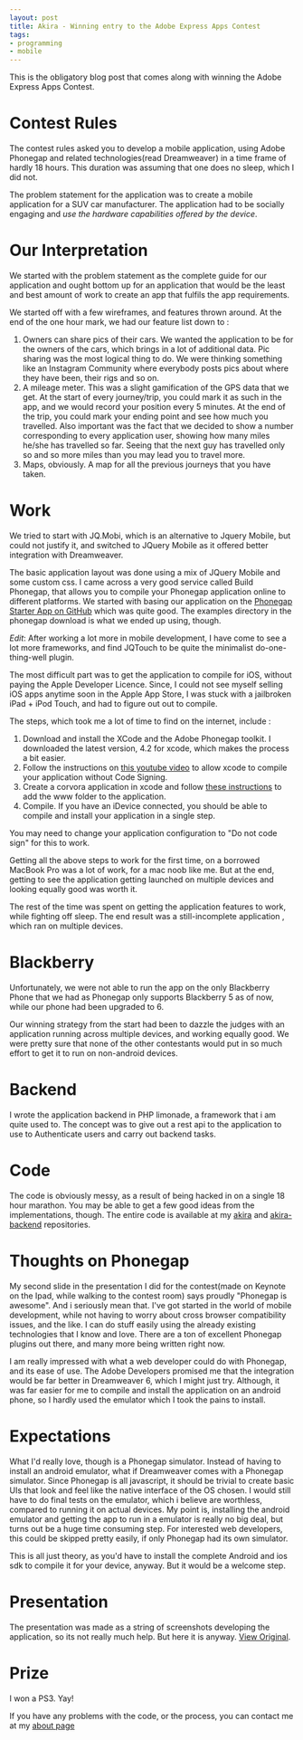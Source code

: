 ```yaml
---
layout: post
title: Akira - Winning entry to the Adobe Express Apps Contest
tags:
- programming
- mobile
---
```


This is the obligatory blog post that comes along with winning the Adobe Express Apps Contest. 

# Contest Rules
The contest rules asked you to develop a mobile application, using Adobe Phonegap and related technologies(read Dreamweaver) in a time frame of hardly 18 hours. This duration was assuming that one does no sleep, which I did not.

The problem statement for the application was to create a mobile application for a SUV car manufacturer. The application had to be socially engaging and _use the hardware capabilities offered by the device_.

# Our Interpretation
We started with the problem statement as the complete guide for our application and ought bottom up for an application that would be the least and best amount of work to create an app that fulfils the app requirements.

We started off with a few wireframes, and features thrown around. At the end of the one hour mark, we had our feature list down to :

1. Owners can share pics of their cars. We wanted the application to be for the owners of the cars, which brings in a lot of additional data. Pic sharing was the most logical thing to do. We were thinking something like an Instagram Community where everybody posts pics about where they have been, their rigs and so on. 
2. A mileage meter. This was a slight gamification of the GPS data that we get. At the start of every journey/trip, you could mark it as such in the app, and we would record your position every 5 minutes. At the end of the trip, you could mark your ending point and see how much you travelled. Also important was the fact that we decided to show a number corresponding to every application user, showing how many miles he/she has travelled so far. Seeing that the next guy has travelled only so and so more miles than you may lead you to travel more.
3. Maps, obviously. A map for all the previous journeys that you have taken.

# Work
We tried to start with JQ.Mobi, which is an alternative to Jquery Mobile, but could not justify it, and switched to JQuery Mobile as it offered better  integration with Dreamweaver.

The basic application layout was done using a mix of JQuery Mobile and some custom css. I came across a very good service called Build Phonegap, that allows you to compile your Phonegap application online to different platforms. We started with basing our application on the [Phonegap Starter App on GitHub](https://github.com/phonegap/phonegap-start) which was quite good. The examples directory in the phonegap download is what we ended up using, though.

*Edit*: After working a lot more in mobile development, I have come to see a lot more frameworks, and find JQTouch to be quite the minimalist do-one-thing-well plugin.

The most difficult part was to get the application to compile for iOS, without paying the Apple Developer Licence. Since, I could not see myself selling iOS apps anytime soon in the Apple App Store, I was stuck with a jailbroken iPad + iPod Touch, and had to figure out out to compile.

The steps, which took me a lot of time to find on the internet, include :

1. Download and install the XCode and the Adobe Phonegap toolkit. I downloaded the latest version, 4.2 for xcode, which makes the process a bit easier.
2. Follow the instructions on [this youtube video](http://www.youtube.com/watch?v=n1ZDMmwYHdE) to allow xcode to compile your application without Code Signing.
3. Create a corvora application in xcode and follow [these instructions](http://wiki.phonegap.com/w/page/52010495/Getting%20Started%20with%20PhoneGap-Cordova%20and%20Xcode%204) to add the www folder to the application. 
4. Compile. If you have an iDevice connected, you should be able to compile and install your application in a single step.

You may need to change your application configuration to "Do not code sign" for this to work.

Getting all the above steps to work for the first time, on a borrowed MacBook Pro was a lot of work, for a mac noob like me. But at the end, getting to see the application getting launched on multiple devices and looking equally good was worth it.

The rest of the time was spent on getting the application features to work, while fighting off sleep. The end result was a still-incomplete application , which ran on multiple devices.

# Blackberry
Unfortunately, we were not able to run the app on the only Blackberry Phone that we had as Phonegap only supports Blackberry 5 as of now, while our phone had been upgraded to 6.

Our winning strategy from the start had been to dazzle the judges with an application running across multiple devices, and working equally good. We were pretty sure that none of the other contestants would put in so much effort to get it to run on non-android devices.

# Backend
I wrote the application backend in PHP limonade, a framework that i am quite used to. The concept was to give out a rest api to the application to use to Authenticate users and carry out backend tasks.

# Code
The code is obviously messy, as a result of being hacked in on a single 18 hour marathon. You may be able to get a few good ideas from the implementations, though. The entire code is available at my [akira](https://github.com/captn3m0/akira) and [akira-backend](https://github.com/captn3m0/akira-backend) repositories.


# Thoughts on Phonegap
My second slide in the presentation I did for the contest(made on Keynote on the Ipad, while walking to the contest room) says proudly "Phonegap is awesome". And i seriously mean that. I've got started in the world of mobile development, while not having to worry about cross browser compatibility issues, and the like. I can do stuff easily using the already existing technologies that I know and love. There are a ton of excellent Phonegap plugins out there, and many more being written right now.

I am really impressed with what a web developer could do with Phonegap, and its ease of use. The Adobe Developers promised me that the integration would be far better in Dreamweaver 6, which I might just try. Although, it was far easier for me to compile and install the application on an android phone, so I hardly used the emulator which I took the pains to install.

# Expectations
What I'd really love, though is a Phonegap simulator. Instead of having to install an android emulator, what if Dreamweaver comes with a Phonegap simulator. Since Phonegap is all javascript, it should be trivial to create basic UIs that look and feel like the native interface of the OS chosen. I would still have to do final tests on the emulator, which i believe are worthless, compared to running it on actual devices. My point is, installing the android emulator and getting the app to run in a emulator is really no big deal, but turns out be a huge time consuming step. For interested web developers, this could be skipped pretty easily, if only Phonegap had its own simulator.

This is all just theory, as you'd have to install the complete Android and ios sdk to compile it for your device, anyway. But it would be a welcome step.

# Presentation
The presentation was made as a string of screenshots developing the application, so its not really much help. But here it is anyway. [View Original](https://speakerdeck.com/u/captn3m0/p/akira-presentation).

<script async class="speakerdeck-embed" data-id="4f6effee933f08002201ea60" data-ratio="1.3333333333333333" src="//speakerdeck.com/assets/embed.js"></script>
 
# Prize
I won a PS3. Yay!

If you have any problems with the code, or the process, you can contact me at my [about page](/about)
